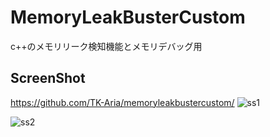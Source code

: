 # MemoryLeakBusterCustom
c++のメモリリーク検知機能とメモリデバッグ用
 
## ScreenShot
https://github.com/TK-Aria/memoryleakbustercustom/
![ss1](https://github.com/TK-Aria/memoryleakbustercustom/ScreenShot/ss1.png?at=master&fileviewer=file-view-default)  

![ss2](https://github.com/TK-Aria/memoryleakbustercustom/ScreenShot/ss2.png?at=master&fileviewer=file-view-default)  

